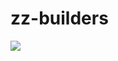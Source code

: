 # zz-builders

[![](https://github.com/smitherander/zz-builders/actions/workflows/build-jpeg-recompress.yml/badge.svg?branch=master)](https://github.com/smitherander/zz-builders/actions)
